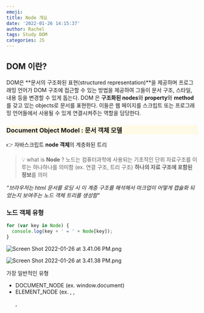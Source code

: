 ```yaml
---
emoji:
title: Node 개요
date: '2022-01-26 14:15:37'
author: Rachel
tags: Study DOM
categories: JS
---
```


## DOM 이란?

DOM은 **문서의 구조화된 표현(structured representation)**을 제공하며 프로그래밍 언어가 DOM 구조에 접근할 수 있는 방법을 제공하여 그들이 문서 구조, 스타일, 내용 등을 변경할 수 있게 돕는다. DOM 은 **구조화된 nodes**와 **property**와 **method** 를 갖고 있는 objects로 문서를 표현한다. 이들은 웹 페이지를 스크립트 또는 프로그래밍 언어들에서 사용될 수 있게 연결시켜주는 역할을 담당한다.

### <p style="background-color: #fffae6;">Document Object Model : 문서 객체 모델</p>

👉 자바스크립트 **node 객체**의 계층화된 트리

> 💡 what is **Node** ?
> 노드는 컴퓨터과학에 사용되는 기초적인 단위
> 자료구조를 이루는 하나하나를 의미함 (ex. 연결 구조, 트리 구조)
> **하나의 자료 구조에 포함된 정보**를 의미

_“브라우저는 html 문서를 로딩 시 이 계층 구조를 해석해서 마크업이 어떻게 캡슐화 되었는지 보여주는 노드 객체 트리를 생성함”_

### 노드 객체 유형

```jsx
for (var key in Node) {
  console.log(key + ' = ' + Node[key]);
}
```

![Screen Shot 2022-01-26 at 3.41.06 PM.png](https://s3-us-west-2.amazonaws.com/secure.notion-static.com/5ffc6c6f-be70-4b0f-9b20-4dd6dc562d88/Screen_Shot_2022-01-26_at_3.41.06_PM.png)

![Screen Shot 2022-01-26 at 3.41.38 PM.png](https://s3-us-west-2.amazonaws.com/secure.notion-static.com/fe28f215-4351-4ac1-9290-a129be62ad73/Screen_Shot_2022-01-26_at_3.41.38_PM.png)

가장 일반적인 유형

- DOCUMENT_NODE (ex. window.document)
- ELEMENT_NODE (ex. <body>, <a>, <p>, <script>, <style>, <html> 등등)
- ATTRIBUTE_NODE (ex. class=”funEdges”)
- TEXT_NODE (ex. 줄바꿈과 공백을 포함한 HTML 문서 내의 텍스트 문자)
- DOCUMENT_FRAGMENT_NODE (ex. document.createDocumentFragment)
- DOCUMENT_TYPE_NODE (ex. <!DOCTYPE html>)
